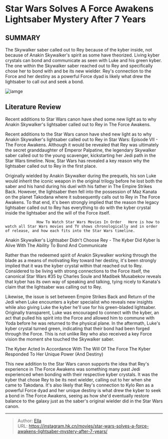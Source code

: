 # Star Wars Solves A Force Awakens Lightsaber Mystery After 7 Years


## SUMMARY 



  The Skywalker saber called out to Rey because of the kyber inside, not because of Anakin Skywalker&#39;s spirit as some have theorized.   Living kyber crystals can bond and communicate as seen with Luke and his green kyber. The one within the Skywalker saber reached out to Rey and specifically chose her to bond with and be its new wielder.   Rey&#39;s connection to the Force and her destiny as a powerful Force dyad is likely what drew the lightsaber to call out and seek a bond.  

![iamge](https://static1.srcdn.com/wordpress/wp-content/uploads/2024/01/rey-in-force-awakens-with-anakin-and-skywalker-saber.jpg)

## Literature Review

Recent additions to Star Wars canon have shed some new light as to why Anakin Skywalker&#39;s lightsaber called out to Rey in The Force Awakens.




Recent additions to the Star Wars canon have shed new light as to why Anakin Skywalker&#39;s lightsaber called out to Rey in Star Wars: Episode VII - The Force Awakens. Although it would be revealed that Rey was ultimately the secret granddaughter of Emperor Palpatine, the legendary Skywalker saber called out to the young scavenger, kickstarting her Jedi path in the Star Wars timeline. Now, Star Wars has revealed a key reason why the lightsaber called out to Rey in the first place.




Originally wielded by Anakin Skywalker during the prequels, his son Luke would inherit the iconic weapon in the original trilogy before he lost both the saber and his hand during his duel with his father in The Empire Strikes Back. However, the lightsaber then fell into the possession of Maz Kanata on the planet Takodana where it subsequently calls out to Rey in The Force Awakens. To that end, it&#39;s been strongly implied that the reason the legacy lightsaber called out to Rey has everything to do with the kyber crystal inside the lightsaber and the will of the Force itself.

                  How To Watch Star Wars Movies In Order   Here is how to watch all Star Wars movies and TV shows chronologically and in order of release, and how each fits into the Star Wars timeline.   


 Anakin Skywalker&#39;s Lightsaber Didn&#39;t Choose Rey - The Kyber Did 
Kyber Is Alive With The Ability To Bond And Communicate
          




Rather than the redeemed spirit of Anakin Skywalker working through the blade as a means of motivating Rey toward her destiny, it&#39;s been strongly implied that it was the kyber crystal within that reached out to Rey. Considered to be living with strong connections to the Force itself, the canonical Star Wars #35 by Charles Soule and Madibek Musabekov reveals that kyber has its own way of speaking and talking, tying nicely to Kanata&#39;s claim that the lightsaber was calling out to Rey.

Likewise, the issue is set between Empire Strikes Back and Return of the Jedi when Luke encounters a kyber specialist who reveals new insights while also giving Luke the kyber he&#39;ll use for his green-bladed lightsaber. Originally transparent, Luke was encouraged to connect with the kyber, an act that pulled his spirit into the Force and allowed him to commune with Yoda before he was returned to the physical plane. In the aftermath, Luke&#39;s kyber crystal turned green, indicating that their bond had been forged through the Force. This is not unlike Rey who also received a key Force vision the moment she touched the Skywalker saber.






 The Kyber Acted In Accordance With The Will Of The Force 
The Kyber Responded To Her Unique Power (And Destiny)
          

This new addition to the Star Wars canon supports the idea that Rey&#39;s experience in The Force Awakens was something many past Jedi experienced when bonding with their respective kyber crystals. It was the kyber that chose Rey to be its next wielder, calling out to her when she came to Takodana. It&#39;s also likely that Rey&#39;s connection to Kylo Ren as a powerful Force dyad and her unique destiny is what drew the kyber to seek a bond in The Force Awakens, seeing as how she&#39;d eventually restore balance to the galaxy just as the saber&#39;s original wielder did in the Star Wars canon.



---

> Author: [Ella](https://instagram.hk.cn/)  
> URL: https://instagram.hk.cn/movies/star-wars-solves-a-force-awakens-lightsaber-mystery-after-7-years/  

